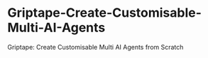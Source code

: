 # Griptape-Create-Customisable-Multi-AI-Agents
Griptape: Create Customisable Multi AI Agents from Scratch
